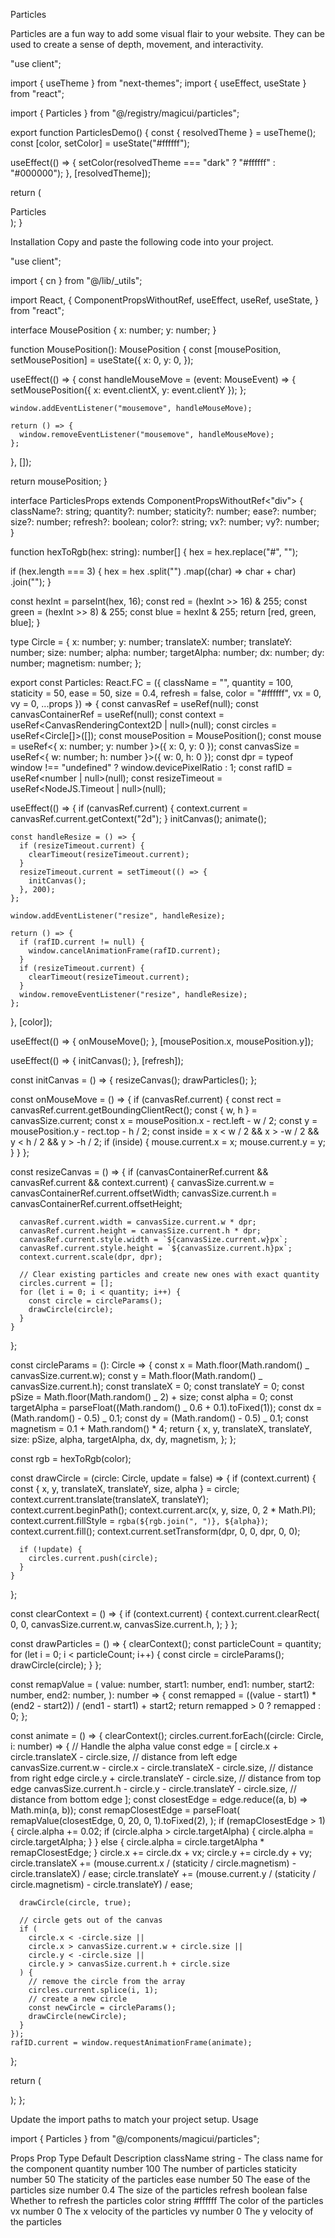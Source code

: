 Particles

Particles are a fun way to add some visual flair to your website. They can be used to create a sense of depth, movement, and interactivity.

"use client";

import { useTheme } from "next-themes";
import { useEffect, useState } from "react";

import { Particles } from "@/registry/magicui/particles";

export function ParticlesDemo() {
const { resolvedTheme } = useTheme();
const [color, setColor] = useState("#ffffff");

useEffect(() => {
setColor(resolvedTheme === "dark" ? "#ffffff" : "#000000");
}, [resolvedTheme]);

return (
<div className="relative flex h-[500px] w-full flex-col items-center justify-center overflow-hidden rounded-lg border bg-background">
<span className="pointer-events-none z-10 whitespace-pre-wrap text-center text-8xl font-semibold leading-none">
Particles
</span>
<Particles
        className="absolute inset-0 z-0"
        quantity={100}
        ease={80}
        color={color}
        refresh
      />
</div>
);
}

Installation
Copy and paste the following code into your project.

"use client";

import { cn } from "@/lib/_utils";

import React, {
ComponentPropsWithoutRef,
useEffect,
useRef,
useState,
} from "react";

interface MousePosition {
x: number;
y: number;
}

function MousePosition(): MousePosition {
const [mousePosition, setMousePosition] = useState<MousePosition>({
x: 0,
y: 0,
});

useEffect(() => {
const handleMouseMove = (event: MouseEvent) => {
setMousePosition({ x: event.clientX, y: event.clientY });
};

    window.addEventListener("mousemove", handleMouseMove);

    return () => {
      window.removeEventListener("mousemove", handleMouseMove);
    };

}, []);

return mousePosition;
}

interface ParticlesProps extends ComponentPropsWithoutRef<"div"> {
className?: string;
quantity?: number;
staticity?: number;
ease?: number;
size?: number;
refresh?: boolean;
color?: string;
vx?: number;
vy?: number;
}

function hexToRgb(hex: string): number[] {
hex = hex.replace("#", "");

if (hex.length === 3) {
hex = hex
.split("")
.map((char) => char + char)
.join("");
}

const hexInt = parseInt(hex, 16);
const red = (hexInt >> 16) & 255;
const green = (hexInt >> 8) & 255;
const blue = hexInt & 255;
return [red, green, blue];
}

type Circle = {
x: number;
y: number;
translateX: number;
translateY: number;
size: number;
alpha: number;
targetAlpha: number;
dx: number;
dy: number;
magnetism: number;
};

export const Particles: React.FC<ParticlesProps> = ({
className = "",
quantity = 100,
staticity = 50,
ease = 50,
size = 0.4,
refresh = false,
color = "#ffffff",
vx = 0,
vy = 0,
...props
}) => {
const canvasRef = useRef<HTMLCanvasElement>(null);
const canvasContainerRef = useRef<HTMLDivElement>(null);
const context = useRef<CanvasRenderingContext2D | null>(null);
const circles = useRef<Circle[]>([]);
const mousePosition = MousePosition();
const mouse = useRef<{ x: number; y: number }>({ x: 0, y: 0 });
const canvasSize = useRef<{ w: number; h: number }>({ w: 0, h: 0 });
const dpr = typeof window !== "undefined" ? window.devicePixelRatio : 1;
const rafID = useRef<number | null>(null);
const resizeTimeout = useRef<NodeJS.Timeout | null>(null);

useEffect(() => {
if (canvasRef.current) {
context.current = canvasRef.current.getContext("2d");
}
initCanvas();
animate();

    const handleResize = () => {
      if (resizeTimeout.current) {
        clearTimeout(resizeTimeout.current);
      }
      resizeTimeout.current = setTimeout(() => {
        initCanvas();
      }, 200);
    };

    window.addEventListener("resize", handleResize);

    return () => {
      if (rafID.current != null) {
        window.cancelAnimationFrame(rafID.current);
      }
      if (resizeTimeout.current) {
        clearTimeout(resizeTimeout.current);
      }
      window.removeEventListener("resize", handleResize);
    };

}, [color]);

useEffect(() => {
onMouseMove();
}, [mousePosition.x, mousePosition.y]);

useEffect(() => {
initCanvas();
}, [refresh]);

const initCanvas = () => {
resizeCanvas();
drawParticles();
};

const onMouseMove = () => {
if (canvasRef.current) {
const rect = canvasRef.current.getBoundingClientRect();
const { w, h } = canvasSize.current;
const x = mousePosition.x - rect.left - w / 2;
const y = mousePosition.y - rect.top - h / 2;
const inside = x < w / 2 && x > -w / 2 && y < h / 2 && y > -h / 2;
if (inside) {
mouse.current.x = x;
mouse.current.y = y;
}
}
};

const resizeCanvas = () => {
if (canvasContainerRef.current && canvasRef.current && context.current) {
canvasSize.current.w = canvasContainerRef.current.offsetWidth;
canvasSize.current.h = canvasContainerRef.current.offsetHeight;

      canvasRef.current.width = canvasSize.current.w * dpr;
      canvasRef.current.height = canvasSize.current.h * dpr;
      canvasRef.current.style.width = `${canvasSize.current.w}px`;
      canvasRef.current.style.height = `${canvasSize.current.h}px`;
      context.current.scale(dpr, dpr);

      // Clear existing particles and create new ones with exact quantity
      circles.current = [];
      for (let i = 0; i < quantity; i++) {
        const circle = circleParams();
        drawCircle(circle);
      }
    }

};

const circleParams = (): Circle => {
const x = Math.floor(Math.random() _ canvasSize.current.w);
const y = Math.floor(Math.random() _ canvasSize.current.h);
const translateX = 0;
const translateY = 0;
const pSize = Math.floor(Math.random() _ 2) + size;
const alpha = 0;
const targetAlpha = parseFloat((Math.random() _ 0.6 + 0.1).toFixed(1));
const dx = (Math.random() - 0.5) _ 0.1;
const dy = (Math.random() - 0.5) _ 0.1;
const magnetism = 0.1 + Math.random() \* 4;
return {
x,
y,
translateX,
translateY,
size: pSize,
alpha,
targetAlpha,
dx,
dy,
magnetism,
};
};

const rgb = hexToRgb(color);

const drawCircle = (circle: Circle, update = false) => {
if (context.current) {
const { x, y, translateX, translateY, size, alpha } = circle;
context.current.translate(translateX, translateY);
context.current.beginPath();
context.current.arc(x, y, size, 0, 2 \* Math.PI);
context.current.fillStyle = `rgba(${rgb.join(", ")}, ${alpha})`;
context.current.fill();
context.current.setTransform(dpr, 0, 0, dpr, 0, 0);

      if (!update) {
        circles.current.push(circle);
      }
    }

};

const clearContext = () => {
if (context.current) {
context.current.clearRect(
0,
0,
canvasSize.current.w,
canvasSize.current.h,
);
}
};

const drawParticles = () => {
clearContext();
const particleCount = quantity;
for (let i = 0; i < particleCount; i++) {
const circle = circleParams();
drawCircle(circle);
}
};

const remapValue = (
value: number,
start1: number,
end1: number,
start2: number,
end2: number,
): number => {
const remapped =
((value - start1) \* (end2 - start2)) / (end1 - start1) + start2;
return remapped > 0 ? remapped : 0;
};

const animate = () => {
clearContext();
circles.current.forEach((circle: Circle, i: number) => {
// Handle the alpha value
const edge = [
circle.x + circle.translateX - circle.size, // distance from left edge
canvasSize.current.w - circle.x - circle.translateX - circle.size, // distance from right edge
circle.y + circle.translateY - circle.size, // distance from top edge
canvasSize.current.h - circle.y - circle.translateY - circle.size, // distance from bottom edge
];
const closestEdge = edge.reduce((a, b) => Math.min(a, b));
const remapClosestEdge = parseFloat(
remapValue(closestEdge, 0, 20, 0, 1).toFixed(2),
);
if (remapClosestEdge > 1) {
circle.alpha += 0.02;
if (circle.alpha > circle.targetAlpha) {
circle.alpha = circle.targetAlpha;
}
} else {
circle.alpha = circle.targetAlpha \* remapClosestEdge;
}
circle.x += circle.dx + vx;
circle.y += circle.dy + vy;
circle.translateX +=
(mouse.current.x / (staticity / circle.magnetism) - circle.translateX) /
ease;
circle.translateY +=
(mouse.current.y / (staticity / circle.magnetism) - circle.translateY) /
ease;

      drawCircle(circle, true);

      // circle gets out of the canvas
      if (
        circle.x < -circle.size ||
        circle.x > canvasSize.current.w + circle.size ||
        circle.y < -circle.size ||
        circle.y > canvasSize.current.h + circle.size
      ) {
        // remove the circle from the array
        circles.current.splice(i, 1);
        // create a new circle
        const newCircle = circleParams();
        drawCircle(newCircle);
      }
    });
    rafID.current = window.requestAnimationFrame(animate);

};

return (
<div
className={cn("pointer-events-none", className)}
ref={canvasContainerRef}
aria-hidden="true"
{...props} >
<canvas ref={canvasRef} className="size-full" />
</div>
);
};

Update the import paths to match your project setup.
Usage

import { Particles } from "@/components/magicui/particles";

<div className="relative overflow-hidden h-[500px] w-full">
  <Particle />
</div>

Props
Prop Type Default Description
className string - The class name for the component
quantity number 100 The number of particles
staticity number 50 The staticity of the particles
ease number 50 The ease of the particles
size number 0.4 The size of the particles
refresh boolean false Whether to refresh the particles
color string #ffffff The color of the particles
vx number 0 The x velocity of the particles
vy number 0 The y velocity of the particles
